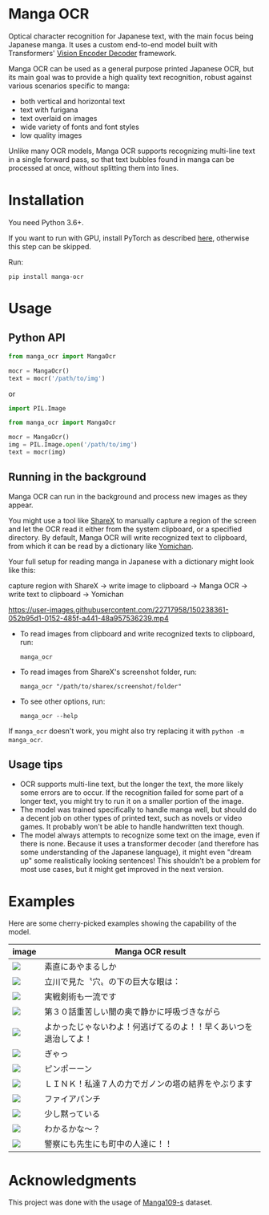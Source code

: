 # Manga OCR

Optical character recognition for Japanese text, with the main focus being Japanese manga.
It uses a custom end-to-end model built with Transformers' [Vision Encoder Decoder](https://huggingface.co/docs/transformers/model_doc/visionencoderdecoder) framework. 

Manga OCR can be used as a general purpose printed Japanese OCR, but its main goal was to provide a high quality
text recognition, robust against various scenarios specific to manga:
- both vertical and horizontal text
- text with furigana
- text overlaid on images
- wide variety of fonts and font styles
- low quality images

Unlike many OCR models, Manga OCR supports recognizing multi-line text in a single forward pass,
so that text bubbles found in manga can be processed at once, without splitting them into lines.

# Installation

You need Python 3.6+.

If you want to run with GPU, install PyTorch as described [here](https://pytorch.org/get-started/locally/#start-locally),
otherwise this step can be skipped.

Run:

```commandline
pip install manga-ocr
```

# Usage

## Python API

```python
from manga_ocr import MangaOcr

mocr = MangaOcr()
text = mocr('/path/to/img')
```

or

```python
import PIL.Image

from manga_ocr import MangaOcr

mocr = MangaOcr()
img = PIL.Image.open('/path/to/img')
text = mocr(img)
```

## Running in the background

Manga OCR can run in the background and process new images as they appear.

You might use a tool like [ShareX](https://getsharex.com/) to manually capture a region of the screen and let the
OCR read it either from the system clipboard, or a specified directory. By default, Manga OCR will write recognized text to clipboard,
from which it can be read by a dictionary like [Yomichan](https://github.com/FooSoft/yomichan).

Your full setup for reading manga in Japanese with a dictionary might look like this:

capture region with ShareX -> write image to clipboard -> Manga OCR -> write text to clipboard -> Yomichan

https://user-images.githubusercontent.com/22717958/150238361-052b95d1-0152-485f-a441-48a957536239.mp4

- To read images from clipboard and write recognized texts to clipboard, run:
    ```commandline
    manga_ocr
    ```
- To read images from ShareX's screenshot folder, run:
    ```commandline
    manga_ocr "/path/to/sharex/screenshot/folder"
    ```
- To see other options, run:
    ```commandline
    manga_ocr --help
    ```

If `manga_ocr` doesn't work, you might also try replacing it with `python -m manga_ocr`.

## Usage tips
- OCR supports multi-line text, but the longer the text, the more likely some errors are to occur.
  If the recognition failed for some part of a longer text, you might try to run it on a smaller portion of the image.
- The model was trained specifically to handle manga well, but should do a decent job on other types of printed text,
  such as novels or video games. It probably won't be able to handle handwritten text though. 
- The model always attempts to recognize some text on the image, even if there is none.
  Because it uses a transformer decoder (and therefore has some understanding of the Japanese language),
  it might even "dream up" some realistically looking sentences! This shouldn't be a problem for most use cases,
  but it might get improved in the next version.

# Examples

Here are some cherry-picked examples showing the capability of the model. 

| image                | Manga OCR result |
|----------------------|------------------|
| ![](examples/00.jpg) | 素直にあやまるしか |
| ![](examples/01.jpg) | 立川で見た〝穴〟の下の巨大な眼は： |
| ![](examples/02.jpg) | 実戦剣術も一流です |
| ![](examples/03.jpg) | 第３０話重苦しい闇の奥で静かに呼吸づきながら |
| ![](examples/04.jpg) | よかったじゃないわよ！何逃げてるのよ！！早くあいつを退治してよ！ |
| ![](examples/05.jpg) | ぎゃっ |
| ![](examples/06.jpg) | ピンポーーン |
| ![](examples/07.jpg) | ＬＩＮＫ！私達７人の力でガノンの塔の結界をやぶります |
| ![](examples/08.jpg) | ファイアパンチ |
| ![](examples/09.jpg) | 少し黙っている |
| ![](examples/10.jpg) | わかるかな〜？ |
| ![](examples/11.jpg) | 警察にも先生にも町中の人達に！！ |




# Acknowledgments

This project was done with the usage of [Manga109-s](http://www.manga109.org/en/download_s.html) dataset.
